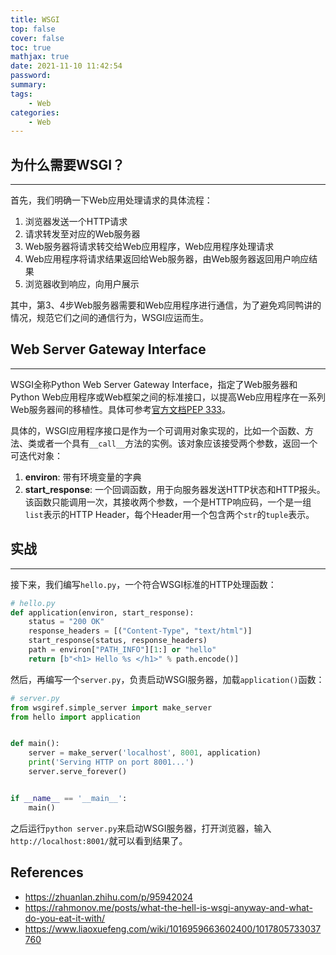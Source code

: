 ```yaml
---
title: WSGI
top: false
cover: false
toc: true
mathjax: true
date: 2021-11-10 11:42:54
password:
summary:
tags:
    - Web
categories:
    - Web
---
```

## 为什么需要WSGI？
---
首先，我们明确一下Web应用处理请求的具体流程：
1. 浏览器发送一个HTTP请求
2. 请求转发至对应的Web服务器
3. Web服务器将请求转交给Web应用程序，Web应用程序处理请求
4. Web应用程序将请求结果返回给Web服务器，由Web服务器返回用户响应结果
5. 浏览器收到响应，向用户展示

其中，第3、4步Web服务器需要和Web应用程序进行通信，为了避免鸡同鸭讲的情况，规范它们之间的通信行为，WSGI应运而生。

## Web Server Gateway Interface
---
WSGI全称Python Web Server Gateway Interface，指定了Web服务器和Python Web应用程序或Web框架之间的标准接口，以提高Web应用程序在一系列Web服务器间的移植性。具体可参考[官方文档PEP 333](https://www.python.org/dev/peps/pep-0333/)。

具体的，WSGI应用程序接口是作为一个可调用对象实现的，比如一个函数、方法、类或者一个具有`__call__`方法的实例。该对象应该接受两个参数，返回一个可迭代对象：

1. **environ**: 带有环境变量的字典
2. **start_response**: 一个回调函数，用于向服务器发送HTTP状态和HTTP报头。该函数只能调用一次，其接收两个参数，一个是HTTP响应码，一个是一组`list`表示的HTTP Header，每个Header用一个包含两个`str`的`tuple`表示。

## 实战
---
接下来，我们编写`hello.py`，一个符合WSGI标准的HTTP处理函数：
```python
# hello.py
def application(environ, start_response):
    status = "200 OK"
    response_headers = [("Content-Type", "text/html")]
    start_response(status, response_headers)
    path = environ["PATH_INFO"][1:] or "hello"
    return [b"<h1> Hello %s </h1>" % path.encode()]
```
然后，再编写一个`server.py`，负责启动WSGI服务器，加载`application()`函数：
```python
# server.py
from wsgiref.simple_server import make_server
from hello import application


def main():
    server = make_server('localhost', 8001, application)
    print('Serving HTTP on port 8001...')
    server.serve_forever()


if __name__ == '__main__':
    main()
```
之后运行`python server.py`来启动WSGI服务器，打开浏览器，输入`http://localhost:8001/`就可以看到结果了。





## References
+ <https://zhuanlan.zhihu.com/p/95942024>
+ <https://rahmonov.me/posts/what-the-hell-is-wsgi-anyway-and-what-do-you-eat-it-with/>
+ <https://www.liaoxuefeng.com/wiki/1016959663602400/1017805733037760>
